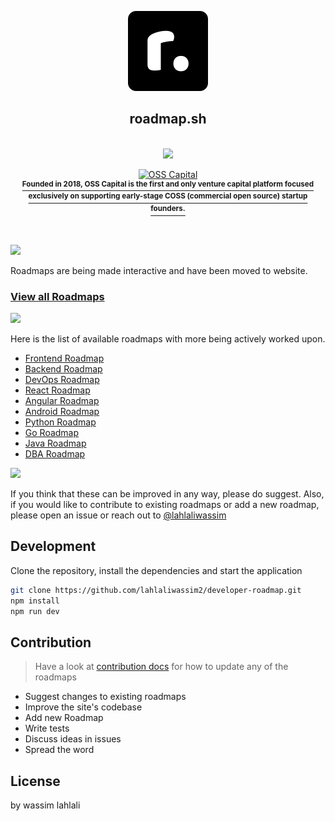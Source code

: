<p align="center">
  <img src="public/brand.png" height="128">
  <h2 align="center">roadmap.sh</h2>
  

<br>

<div align="center">
	 <a href="[https://oss.capital](https://github.com/lahlaliwassim2)">
  <img src="public/karman.png" height="128">
	</a>
  <br>
  <p>
    <a href="https://oss.capital">
      <div>
        <img src="./.github/sponsors/oss-logo.svg" width="300" alt="OSS Capital">
      </div>
      <div>
	  <sup><b>Founded in 2018, OSS Capital is the first and only venture capital platform focused<br>exclusively on supporting early-stage COSS (commercial open source) startup founders.</b></sup>
      </div>
    </a>
  </p>
</div>

<br>

![](https://i.imgur.com/waxVImv.png)

Roadmaps are being made interactive and have been moved to website.

### [View all Roadmaps](https://roadmap.sh)

![](https://i.imgur.com/waxVImv.png)

Here is the list of available roadmaps with more being actively worked upon.

- [Frontend Roadmap](https://roadmap.sh/frontend)
- [Backend Roadmap](https://roadmap.sh/backend)
- [DevOps Roadmap](https://roadmap.sh/devops)
- [React Roadmap](https://roadmap.sh/react)
- [Angular Roadmap](https://roadmap.sh/angular)
- [Android Roadmap](https://roadmap.sh/android)
- [Python Roadmap](https://roadmap.sh/python)
- [Go Roadmap](https://roadmap.sh/golang)
- [Java Roadmap](https://roadmap.sh/java)
- [DBA Roadmap](https://roadmap.sh/postgresql-dba)

![](https://i.imgur.com/waxVImv.png)

If you think that these can be improved in any way, please do suggest. Also, if you would like to contribute to existing roadmaps or add a new roadmap, please open an issue or reach out to [@lahlaliwassim]([(https://www.linkedin.com/in/wassim-lahlali/)])
## Development

Clone the repository, install the dependencies and start the application

```bash
git clone https://github.com/lahlaliwassim2/developer-roadmap.git
npm install
npm run dev
```

## Contribution

> Have a look at [contribution docs](./contributing) for how to update any of the roadmaps

- Suggest changes to existing roadmaps
- Improve the site's codebase
- Add new Roadmap
- Write tests
- Discuss ideas in issues
- Spread the word

## License

by wassim lahlali 
